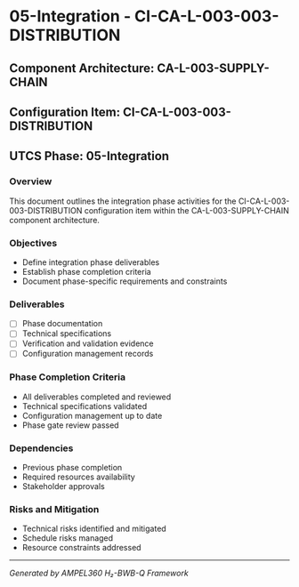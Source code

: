 # 05-Integration - CI-CA-L-003-003-DISTRIBUTION

## Component Architecture: CA-L-003-SUPPLY-CHAIN
## Configuration Item: CI-CA-L-003-003-DISTRIBUTION
## UTCS Phase: 05-Integration

### Overview
This document outlines the integration phase activities for the CI-CA-L-003-003-DISTRIBUTION configuration item within the CA-L-003-SUPPLY-CHAIN component architecture.

### Objectives
- Define integration phase deliverables
- Establish phase completion criteria
- Document phase-specific requirements and constraints

### Deliverables
- [ ] Phase documentation
- [ ] Technical specifications
- [ ] Verification and validation evidence
- [ ] Configuration management records

### Phase Completion Criteria
- All deliverables completed and reviewed
- Technical specifications validated
- Configuration management up to date
- Phase gate review passed

### Dependencies
- Previous phase completion
- Required resources availability
- Stakeholder approvals

### Risks and Mitigation
- Technical risks identified and mitigated
- Schedule risks managed
- Resource constraints addressed

---
*Generated by AMPEL360 H₂-BWB-Q Framework*
